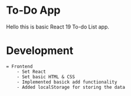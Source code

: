 # To-Do App

Hello this is basic React 19 To-do List app.

# Development
    = Frontend
        - Set React
        - Set basic HTML & CSS 
        - Implemented basick add functionality
        - Added localStorage for storing the data
